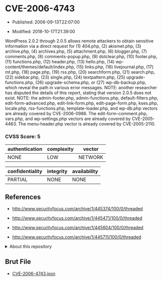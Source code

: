 # CVE-2006-4743

- Published: 2006-09-13T22:07:00

- Modified: 2018-10-17T21:39:00

WordPress 2.0.2 through 2.0.5 allows remote attackers to obtain sensitive information via a direct request for (1) 404.php, (2) akismet.php, (3) archive.php, (4) archives.php, (5) attachment.php, (6) blogger.php, (7) comments.php, (8) comments-popup.php, (9) dotclear.php, (10) footer.php, (11) functions.php, (12) header.php, (13) hello.php, (14) wp-content/themes/default/index.php, (15) links.php, (16) livejournal.php, (17) mt.php, (18) page.php, (19) rss.php, (20) searchform.php, (21) search.php, (22) sidebar.php, (23) single.php, (24) textpattern.php, (25) upgrade-functions.php, (26) upgrade-schema.php, or (27) wp-db-backup.php, which reveal the path in various error messages.  NOTE: another researcher has disputed the details of this report, stating that version 2.0.5 does not exist. NOTE: the admin-footer.php, admin-functions.php, default-filters.php, edit-form-advanced.php, edit-link-form.php, edit-page-form.php, kses.php, locale.php, rss-functions.php, template-loader.php, and wp-db.php vectors are already covered by CVE-2006-0986. The edit-form-comment.php, vars.php, and wp-settings.php vectors are already covered by CVE-2005-4463. The menu-header.php vector is already covered by CVE-2005-2110.

### CVSS Score: **5**

| authentication | complexity | vector |
| --- | --- | --- |
| NONE | LOW | NETWORK |

| confidentiality | integrity | availability |
| --- | --- | --- |
| PARTIAL | NONE | NONE |

## References

* http://www.securityfocus.com/archive/1/445374/100/0/threaded

* http://www.securityfocus.com/archive/1/445471/100/0/threaded

* http://www.securityfocus.com/archive/1/445604/100/0/threaded

* http://www.securityfocus.com/archive/1/445711/100/0/threaded

<details>
<summary>About this repository</summary> 

  This repository is part of the project [Live Hack CVE](https://github.com/Live-Hack-CVE). Main website can be found [www.live-hack.org](https://www.live-hack.org) 
  
  Made by [Sn0wAlice](https://github.com/Sn0wAlice) for the people that care about security and need to have a feed of the latest CVEs. Hope you enjoy it, don't forget to star the repo and follow me on [Twitter](https://twitter.com/Sn0wAlice) and [Github](https://github.com/Sn0wAlice). And that is my [personnal website](https://www.alice-snow.me/)

  - [Home Page](https://github.com/Live-Hack-CVE)
  - [Framework](https://github.com/Live-Hack-CVE/cve-framework)
  - [CVE database](https://github.com/Live-Hack-CVE/full_database)
  - [Changelog](https://github.com/Live-Hack-CVE/Changelog)
</details>

## Brut File

* [CVE-2006-4743.json](https://raw.githubusercontent.com/Live-Hack-CVE/full_database/main/cves/2006/CVE-2006-4743.json)

